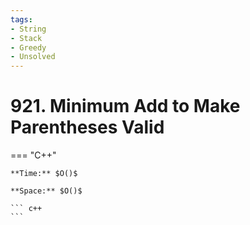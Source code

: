```yaml
---
tags:
- String
- Stack
- Greedy
- Unsolved
---
```



# 921. Minimum Add to Make Parentheses Valid

=== "C++"

    **Time:** $O()$

    **Space:** $O()$

    ``` c++
    ```